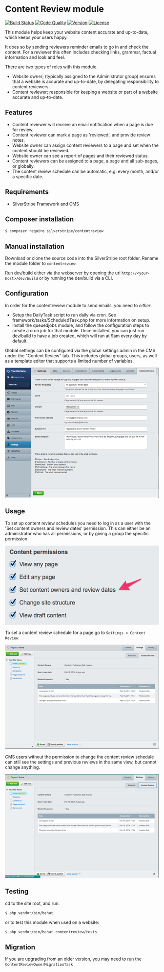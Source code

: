 # Content Review module

[![Build Status](http://img.shields.io/travis/silverstripe/silverstripe-contentreview.svg?style=flat-square)](https://travis-ci.org/silverstripe/silverstripe-contentreview)
[![Code Quality](http://img.shields.io/scrutinizer/g/silverstripe/silverstripe-contentreview.svg?style=flat-square)](https://scrutinizer-ci.com/g/silverstripe/silverstripe-contentreview)
[![Version](http://img.shields.io/packagist/v/silverstripe/contentreview.svg?style=flat-square)](https://packagist.org/packages/silverstripe/contentreview)
[![License](http://img.shields.io/packagist/l/silverstripe/contentreview.svg?style=flat-square)](license.md)

This module helps keep your website content accurate and up-to-date, which keeps your users happy.

It does so by sending reviewers reminder emails to go in and check the content. For a reviewer this
often includes checking links, grammar, factual information and look and feel.

There are two types of roles with this module.

 * Website owner; (typically assigned to the Administrator group) ensures that a website is accurate and up-to-date, by delegating responsibility to content reviewers.
 * Content reviewer; responsible for keeping a website or part of a website accurate and up-to-date.

## Features

 * Content reviewer will receive an email notification when a page is due for review.
 * Content reviewer can mark a page as 'reviewed', and provide review notes.
 * Website owner can assign content reviewers to a page and set when the content should be reviewed.
 * Website owner can see a report of pages and their reviewed status.
 * Content reviewers can be assigned to a page, a page and all sub-pages, or globally.
 * The content review schedule can be automatic, e.g. every month, and/or a specific date.

## Requirements

 * SilverStripe Framework and CMS

## Composer installation

```sh
$ composer require silverstripe/contentreview
```

## Manual installation

Download or clone the source code into the SilverStripe root folder. Rename the module folder
to `contentreview`.

Run dev/build either via the webserver by opening the url `http://<your-host>/dev/build` or
by running the dev/build via a CLI.

## Configuration

In order for the contentreview module to send emails, you need to *either*:

 * Setup the DailyTask script to run daily via cron. See framework/tasks/ScheduledTask.php for more information on setup.
 * Install the queuedjobs module, and follow the configuration steps to create a cron job for that module. Once installed, you can just run dev/build to have a job created, which will run at 9am every day by default.

Global settings can be configured via the global settings admin in the CMS under the "Content Review" tab.
This includes global groups, users, as well as a template editor that supports a limited number of variables.

![settings](docs/en/images/content-review-siteconfig-settings.png)

## Usage

To set up content review schedules you need to log in as a user with the 'Set content owners and review dates' permission. This can either
be an administrator who has all permissions, or by giving a group the specific permission.

![](docs/en/images/content-review-permission.png)

To set a content review schedule for a page go to `Settings > Content Review`.

![](docs/en/images/content-review-settings.png)

CMS users without the permission to change the content review schedule can still see the settings
and previous reviews in the same view, but cannot change anything.

![](docs/en/images/content-review-settings-ro.png)

## Testing

cd to the site root, and run:

```sh
$ php vendor/bin/behat
```

or to test this module when used on a website:

```sh
$ php vendor/bin/behat contentreview/tests
```

## Migration

If you are upgrading from an older version, you may need to run the `ContentReviewOwnerMigrationTask`
